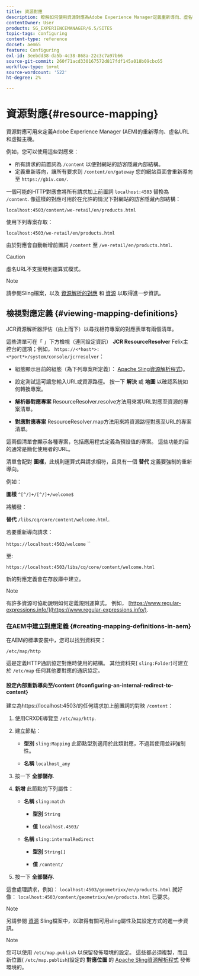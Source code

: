 ```yaml
---
title: 資源對應
description: 瞭解如何使用資源對應為Adobe Experience Manager定義重新導向、虛名URL和虛擬主機。
contentOwner: User
products: SG_EXPERIENCEMANAGER/6.5/SITES
topic-tags: configuring
content-type: reference
docset: aem65
feature: Configuring
exl-id: 3eebdd38-da5b-4c38-868a-22c3c7a97b66
source-git-commit: 260f71acd330167572d817fdf145a018b09cbc65
workflow-type: tm+mt
source-wordcount: '522'
ht-degree: 2%

---
```


# 資源對應{#resource-mapping}

資源對應可用來定義Adobe Experience Manager (AEM)的重新導向、虛名URL和虛擬主機。

例如，您可以使用這些對應來：

* 所有請求的前置詞為 `/content` 以便對網站的訪客隱藏內部結構。
* 定義重新導向，讓所有要求到 `/content/en/gateway` 您的網站頁面會重新導向至 `https://gbiv.com/`.

一個可能的HTTP對應會將所有請求加上前置詞 `localhost:4503` 替換為 `/content`. 像這樣的對應可用於在允許的情況下對網站的訪客隱藏內部結構：

`localhost:4503/content/we-retail/en/products.html`

使用下列專案存取：

`localhost:4503/we-retail/en/products.html`

由於對應會自動新增前置詞 `/content` 至 `/we-retail/en/products.html`.

>[!CAUTION]
>
>虛名URL不支援規則運算式模式。

>[!NOTE]
>
>請參閱Sling檔案，以及 [資源解析的對應](https://sling.apache.org/documentation/the-sling-engine/mappings-for-resource-resolution.html) 和 [資源](https://sling.apache.org/documentation/the-sling-engine/resources.html) 以取得進一步資訊。

## 檢視對應定義 {#viewing-mapping-definitions}

JCR資源解析器評估（由上而下）以尋找相符專案的對應表單有兩個清單。

這些清單可在「 」下方檢視（連同設定資訊） **JCR ResourceResolver** Felix主控台的選項；例如， `https://<*host*>:<*port*>/system/console/jcrresolver`：

* 組態顯示目前的組態（為下列專案所定義）： [Apache Sling資源解析程式](/help/sites-deploying/osgi-configuration-settings.md#apacheslingresourceresolver))。

* 設定測試這可讓您輸入URL或資源路徑。 按一下 **解決** 或 **地圖** 以確認系統如何轉換專案。

* **解析器對應專案**
ResourceResolver.resolve方法用來將URL對應至資源的專案清單。

* **對應對應專案**
ResourceResolver.map方法用來將資源路徑對應至URL的專案清單。

這兩個清單會顯示各種專案，包括應用程式定義為預設值的專案。 這些功能的目的通常是簡化使用者的URL。

清單會配對 **圖樣**，此規則運算式與請求相符，且具有一個 **替代** 定義要強制的重新導向。

例如：

**圖樣** `^[^/]+/[^/]+/welcome$`

將觸發：

**替代** `/libs/cq/core/content/welcome.html`.

若要重新導向請求：

`https://localhost:4503/welcome` ``

至:

`https://localhost:4503/libs/cq/core/content/welcome.html`

新的對應定義會在存放庫中建立。

>[!NOTE]
>
>有許多資源可協助說明如何定義規則運算式。 例如， [https://www.regular-expressions.info/](https://www.regular-expressions.info/).

### 在AEM中建立對應定義 {#creating-mapping-definitions-in-aem}

在AEM的標準安裝中，您可以找到資料夾：

`/etc/map/http`

這是定義HTTP通訊協定對應時使用的結構。 其他資料夾( `sling:Folder`)可建立於 `/etc/map` 任何其他要對應的通訊協定。

#### 設定內部重新導向至/content {#configuring-an-internal-redirect-to-content}

建立為https://localhost:4503/的任何請求加上前置詞的對映 `/content`：

1. 使用CRXDE導覽至 `/etc/map/http`.

1. 建立節點：

   * **型別** `sling:Mapping`
此節點型別適用於此類對應，不過其使用並非強制性。

   * **名稱** `localhost_any`

1. 按一下 **全部儲存**.
1. **新增** 此節點的下列屬性：

   * **名稱** `sling:match`

      * **型別** `String`

      * **值** `localhost.4503/`

   * **名稱** `sling:internalRedirect`

      * **型別** `String[]`

      * **值** `/content/`

1. 按一下 **全部儲存**.

這會處理請求，例如：
`localhost:4503/geometrixx/en/products.html`
就好像：
`localhost:4503/content/geometrixx/en/products.html`
已要求。

>[!NOTE]
>
>另請參閱 [資源](https://sling.apache.org/documentation/the-sling-engine/resources.html) Sling檔案中，以取得有關可用sling屬性及其設定方式的進一步資訊。

>[!NOTE]
>
>您可以使用 `/etc/map.publish` 以保留發佈環境的設定。 這些都必須複製，而且新位置( `/etc/map.publish`)設定的 **對應位置** 的 [Apache Sling資源解析程式](/help/sites-deploying/osgi-configuration-settings.md#apacheslingresourceresolver) 發佈環境的。
